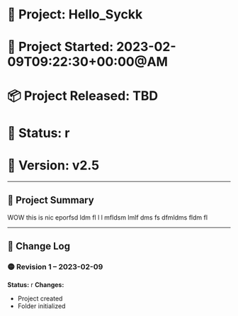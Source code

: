 # 📁 Project: Hello_Syckk
# 📅 Project Started: 2023-02-09T09:22:30+00:00@AM
# 📦 Project Released: TBD
# 🚦 Status: r
# 🔖 Version: v2.5

---

## 📝 Project Summary
WOW this is nic eporfsd ldm fl l l mfldsm lmlf dms fs dfmldms fldm fl 

---

## 🔁 Change Log

### 🟡 Revision 1 – 2023-02-09
**Status:** r
**Changes:**
- Project created
- Folder initialized
